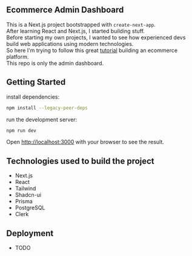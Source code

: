 ## Ecommerce Admin Dashboard
This is a Next.js project bootstrapped with `create-next-app`.\
After learning React and Next.js, I started building stuff.\
Before starting my own projects, I wanted to see how experienced devs build web applications using modern technologies.\
So here I'm trying to follow this great [tutorial](https://nextjs.org/docs/app/api-reference/cli/create-next-app) building an ecommerce platform.\
This repo is only the admin dashboard.

## Getting Started
install dependencies:
```bash
npm install --legacy-peer-deps
```

run the development server:
```bash
npm run dev
```

Open [http://localhost:3000](http://localhost:3000) with your browser to see the result.

## Technologies used to build the project
- Next.js
- React
- Tailwind
- Shadcn-ui
- Prisma
- PostgreSQL
- Clerk

## Deployment
- TODO
